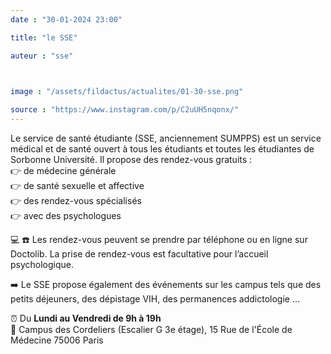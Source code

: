 ```yaml
---
date : "30-01-2024 23:00"

title: "le SSE"

auteur : "sse" 

 

image : "/assets/fildactus/actualites/01-30-sse.png"

source : "https://www.instagram.com/p/C2uUH5nqonx/"
---
```


Le service de santé étudiante (SSE, anciennement SUMPPS) est un service médical et de santé ouvert à tous les étudiants et toutes les étudiantes de Sorbonne Université. Il propose des rendez-vous gratuits :  
👉 de médecine générale  
👉 de santé sexuelle et affective  
👉 des rendez-vous spécialisés  
👉 avec des psychologues

💻 ☎️ Les rendez-vous peuvent se prendre par téléphone ou en ligne sur Doctolib. La prise de rendez-vous est facultative pour l’accueil psychologique.

➡️ Le SSE propose également des événements sur les campus tels que des petits déjeuners, des dépistage VIH, des permanences addictologie …

⏰ Du __Lundi au Vendredi de 9h à 19h__  
📌 Campus des Cordeliers (Escalier G 3e étage), 15 Rue de l'École de Médecine 75006 Paris